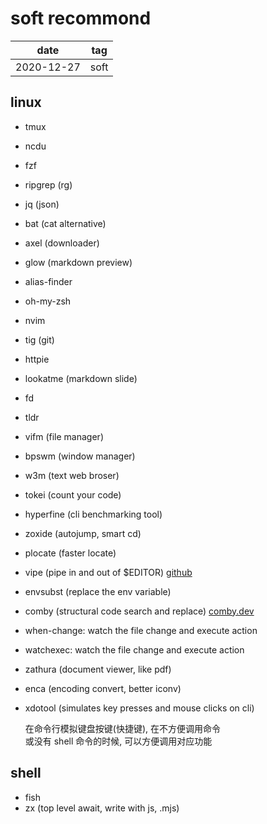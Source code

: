 # soft recommond

| date       | tag  |
| ---------- | ---- |
| 2020-12-27 | soft |

## linux

- tmux
- ncdu
- fzf
- ripgrep (rg)
- jq (json)
- bat (cat alternative)
- axel (downloader)
- glow (markdown preview)
- alias-finder
- oh-my-zsh
- nvim
- tig (git)
- httpie
- lookatme (markdown slide)
- fd
- tldr
- vifm (file manager)
- bpswm (window manager)
- w3m (text web broser)
- tokei (count your code)
- hyperfine (cli benchmarking tool)
- zoxide (autojump, smart cd)
- plocate (faster locate)

- vipe (pipe in and out of $EDITOR) [github](https://github.com/juliangruber/vipe)
- envsubst (replace the env variable)

- comby (structural code search and replace) [comby.dev](https://comby.dev)

- when-change: watch the file change and execute action

- watchexec: watch the file change and execute action

- zathura (document viewer, like pdf)

- enca (encoding convert, better iconv)

- xdotool (simulates key presses and mouse clicks on cli)

  在命令行模拟键盘按键(快捷键), 在不方便调用命令  
  或没有 shell 命令的时候, 可以方便调用对应功能

## shell

- fish
- zx (top level await, write with js, .mjs)
